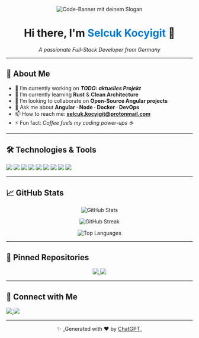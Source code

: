<p align="center">
  <img src="https://raw.githubusercontent.com/Seldir193/Seldir193/main/assets/header.svg"
       alt="Code-Banner mit deinem Slogan">
</p>

<h1 align="center">
  Hi there, I'm <span style="color:#007ACC">Selcuk Kocyigit</span> 👋
</h1>

<p align="center">
  <em>A passionate Full-Stack Developer from Germany</em>
</p>

---

## 🌟 About Me

- 🔭 I’m currently working on **_TODO: aktuelles Projekt_**
- 🌱 I’m currently learning **Rust** & **Clean Architecture**
- 👯 I’m looking to collaborate on **Open-Source Angular projects**
- 💬 Ask me about **Angular&nbsp;· Node&nbsp;· Docker · DevOps**
- 📫 How to reach me: **selcuk.kocyigit@protonmail.com**
- ⚡ Fun fact: *Coffee fuels my coding power-ups ☕*

---

## 🛠️ Technologies & Tools

<!-- Wähle nur die Badges, die wirklich dein Profil widerspiegeln -->
<p>
  <img src="https://img.shields.io/badge/-HTML5-E34F26?style=flat&logo=html5&logoColor=white"/>
  <img src="https://img.shields.io/badge/-CSS3-1572B6?style=flat&logo=css3&logoColor=white"/>
  <img src="https://img.shields.io/badge/-JavaScript-F7DF1E?style=flat&logo=javascript&logoColor=black"/>
  <img src="https://img.shields.io/badge/-TypeScript-2F74C0?style=flat&logo=typescript&logoColor=white"/>
  <img src="https://img.shields.io/badge/-Angular-DD0031?style=flat&logo=angular&logoColor=white"/>
  <img src="https://img.shields.io/badge/-Python-3776AB?style=flat&logo=python&logoColor=white"/>
  <img src="https://img.shields.io/badge/-Django-092E20?style=flat&logo=django&logoColor=white"/>
  <img src="https://img.shields.io/badge/-Docker-2496ED?style=flat&logo=docker&logoColor=white"/>
  <img src="https://img.shields.io/badge/-Git-F05032?style=flat&logo=git&logoColor=white"/>
</p>

---

## 📈 GitHub Stats

<p align="center">
  <!-- Gesamt-Stats -->
  <img src="https://github-readme-stats.vercel.app/api?username=Seldir193&show_icons=true&hide=prs&theme=default"
       alt="GitHub Stats"/>
</p>

<p align="center">
  <!-- Commit-Streak -->
  <img src="https://github-readme-streak-stats.herokuapp.com/?user=Seldir193&theme=default"
       alt="GitHub Streak"/>
</p>

<p align="center">
  <!-- Top Sprachen -->
  <img src="https://github-readme-stats.vercel.app/api/top-langs/?username=Seldir193&layout=compact&theme=default"
       alt="Top Languages"/>
</p>

---

## 📌 Pinned Repositories


<p align="center">
  <a href="https://github.com/Seldir193/REPO1">
    <img src="https://github-readme-stats.vercel.app/api/pin/?username=Seldir193&repo=REPO1" />
  </a>
  <a href="https://github.com/Seldir193/REPO2">
    <img src="https://github-readme-stats.vercel.app/api/pin/?username=Seldir193&repo=REPO2" />
  </a>
</p>

---

## 🤝 Connect with Me

<p>
  <a href="https://linkedin.com/in/selcuk-kocyigit">
    <img src="https://img.shields.io/badge/-LinkedIn-0A66C2?style=flat&logo=linkedin&logoColor=white"/>
  </a>
  <a href="mailto:selcuk.kocyigit@protonmail.com">
    <img src="https://img.shields.io/badge/-Email-D14836?style=flat&logo=gmail&logoColor=white"/>
  </a>
</p>

---

<p align="center">
  ✨ _Generated with ❤️ by <a href="https://chat.openai.com">ChatGPT</a>_
</p>
